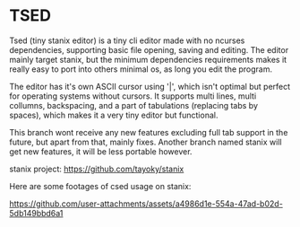 # TSED
Tsed (tiny stanix editor) is a tiny cli editor made with no ncurses dependencies, supporting basic file opening, saving and editing.
The editor mainly target stanix, but the minimum dependencies requirements makes it really easy to port into others minimal os, as long you edit the program.

The editor has it's own ASCII cursor using '|', which isn't optimal but perfect for operating systems without cursors. It supports multi lines, multi collumns, backspacing, and a part of tabulations (replacing tabs by spaces), 
which makes it a very tiny editor but functional.

This branch wont receive any new features excluding full tab support in the future, but apart from that, mainly fixes.
Another branch named stanix will get new features, it will be less portable however.

stanix project: https://github.com/tayoky/stanix

Here are some footages of csed usage on stanix:



https://github.com/user-attachments/assets/a4986d1e-554a-47ad-b02d-5db149bbd6a1

